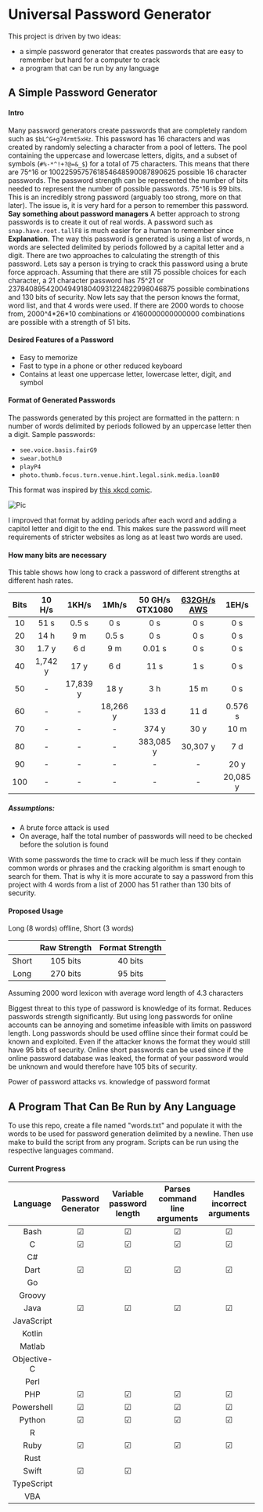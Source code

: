 

# Universal Password Generator

This project is driven by two ideas: 

- a simple password generator that creates passwords that are easy to remember but hard for a computer to crack
- a program that can be run by any language

## A Simple Password Generator

#### Intro

Many password generators create passwords that are completely random such as `$bL^G+g74rmt5xHz`. This password has 16 characters and was created by randomly selecting a character from a pool of letters. The pool containing the uppercase and lowercase letters, digits, and a subset of symbols (`#%-*^!+?@=&_$`) for a total of 75 characters. This means that there are 75^16 or 1002259575761854648590087890625 possible 16 character passwords. The password strength can be represented the number of bits needed to represent the number of possible passwords. 75^16 is 99 bits. This is an incredibly strong password (arguably too strong, more on that later). The issue is, it is very hard for a person to remember this password. **Say something about password managers** A better approach to strong passwords is to create it out of real words. A password such as `snap.have.root.tallF8` is much easier for a human to remember since **Explanation**. The way this password is generated is using a list of words, n words are selected delimited by periods followed by a capital letter and a digit. There are two approaches to calculating the strength of this password. Lets say a person is trying to crack this password using a brute force approach. Assuming that there are still 75 possible choices for each character, a 21 character password has 75^21 or 2378408954200494918040931224822998046875 possible combinations and 130 bits of security. Now lets say that the person knows the format, word list, and that 4 words were used. If there are 2000 words to choose from, 2000^4\*26\*10 combinations or 4160000000000000 combinations are possible with a strength of  51 bits. 

#### Desired Features of a Password

- Easy to memorize
- Fast to type in a phone or other reduced keyboard
- Contains at least one uppercase letter, lowercase letter, digit, and symbol

#### Format of Generated Passwords

The passwords generated by this project are formatted in the pattern: n number of words delimited by periods followed by an uppercase letter then a digit. Sample passwords:

- `see.voice.basis.fairG9`
- `swear.bothL0`
- `playP4`
- `photo.thumb.focus.turn.venue.hint.legal.sink.media.loanB0`

This format was inspired by [this xkcd comic](https://xkcd.com/936/).

![Pic](https://imgs.xkcd.com/comics/password_strength.png)

I improved that format by adding periods after each word and adding a capitol letter and digit to the end. This makes sure the password will meet requirements of stricter websites as long as at least two words are used.

#### How many bits are necessary

This table shows how long to crack a password of different strengths at different hash rates.

| Bits | 10 H/s  |  1KH/s   |  1Mh/s   | 50 GH/s GTX1080 | [632GH/s AWS](https://www.thesecurityfactory.be/password-cracking-speed/) |  1EH/s   |
| :--: | :-----: | :------: | :------: | :-------------: | :----------------------------------------------------------: | :------: |
|  10  |  51 s   |  0.5 s   |   0 s    |       0 s       |                             0 s                              |   0 s    |
|  20  |  14 h   |   9 m    |  0.5 s   |       0 s       |                             0 s                              |   0 s    |
|  30  |  1.7 y  |   6 d    |   9 m    |     0.01 s      |                             0 s                              |   0 s    |
|  40  | 1,742 y |   17 y   |   6 d    |      11 s       |                             1 s                              |   0 s    |
|  50  |    -    | 17,839 y |   18 y   |       3 h       |                             15 m                             |   0 s    |
|  60  |    -    |    -     | 18,266 y |      133 d      |                             11 d                             | 0.576 s  |
|  70  |    -    |    -     |    -     |      374 y      |                             30 y                             |   10 m   |
|  80  |    -    |    -     |    -     |    383,085 y    |                           30,307 y                           |   7 d    |
|  90  |    -    |    -     |    -     |        -        |                              -                               |   20 y   |
| 100  |    -    |    -     |    -     |        -        |                              -                               | 20,085 y |

##### Assumptions:

- A brute force attack is used
- On average, half the total number of passwords will need to be checked before the solution is found

With some passwords the time to crack will be much less if they contain common words or phrases and the cracking algorithm is smart enough to search for them. That is why it is more accurate to say a password from this project with 4 words from a list of 2000 has 51 rather than 130 bits of security. 

#### Proposed Usage

Long (8 words) offline, Short (3 words)

|       | Raw Strength | Format Strength |
| :---: | :----------: | :-------------: |
| Short |   105 bits   |     40 bits     |
| Long  |   270 bits   |     95 bits     |

Assuming 2000 word lexicon with average word length of 4.3 characters

Biggest threat to this type of password is knowledge of its format. Reduces passwords strength significantly. But using long passwords for online accounts can be annoying and sometime infeasible with limits on password length. Long passwords should be used offline since their format could be known and exploited. Even if the attacker knows the format they would still have 95 bits of security. Online short passwords can be used since if the online password database was leaked, the format of your password would be unknown and would therefore have 105 bits of security.

Power of password attacks vs. knowledge of password format



## A Program That Can Be Run by Any Language

To use this repo, create a file named "words.txt" and populate it with the words to be used for password generation delimited by a newline. Then use make to build the script from any program. Scripts can be run using the respective languages command. 



#### Current Progress

|  Language   | Password Generator | Variable password length | Parses command line arguments | Handles incorrect arguments |
| :---------: | :----------------: | :----------------------: | :---------------------------: | :-------------------------: |
|    Bash     |         ☑          |            ☑             |               ☑               |              ☑              |
|      C      |         ☑          |            ☑             |               ☑               |              ☑              |
|     C#      |                    |                          |                               |                             |
|    Dart     |         ☑          |            ☑             |               ☑               |              ☑              |
|     Go      |                    |                          |                               |                             |
|   Groovy    |                    |                          |                               |                             |
|    Java     |         ☑          |            ☑             |               ☑               |              ☑              |
| JavaScript  |                    |                          |                               |                             |
|   Kotlin    |                    |                          |                               |                             |
|   Matlab    |                    |                          |                               |                             |
| Objective-C |                    |                          |                               |                             |
|    Perl     |                    |                          |                               |                             |
|     PHP     |         ☑          |            ☑             |               ☑               |              ☑              |
| Powershell  |         ☑          |            ☑             |               ☑               |              ☑              |
|   Python    |         ☑          |            ☑             |               ☑               |              ☑              |
|      R      |                    |                          |                               |                             |
|    Ruby     |         ☑          |            ☑             |               ☑               |              ☑              |
|    Rust     |                    |                          |                               |                             |
|    Swift    |         ☑          |            ☑             |                               |                             |
| TypeScript  |                    |                          |                               |                             |
|     VBA     |                    |                          |                               |                             |

